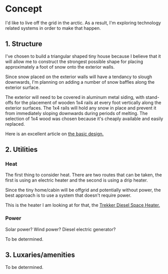 <!-- TITLE: Arctic Tiny House -->
<!-- SUBTITLE: A quick summary of Arctic Tiny House -->

# Concept
I'd like to live off the grid in the arctic. As a result, I'm exploring technology related systems in order to make that happen.

## 1. Structure
I've chosen to build a triangular shaped tiny house because I believe that it will allow me to construct the strongest possible shape for placing approximately a foot of snow onto the exterior walls.

Since snow placed on the exterior walls will have a tendancy to slough downwards, I'm planning on adding a number of snow baffles along the exterior surface.

The exterior will need to be covered in aluminum metal siding, with stand-offs for the placement of wooden 1x4 rails at every foot vertically along the exterior surfaces. The 1x4 rails will hold any snow in place and prevent it from immediately sloping downwards during periods of melting. The selection of 1x4 wood was chosen because it's cheaply available and easily replaced.

Here is an excellent article on [the basic design.](http://www.homedesigninteriors.com/how-to-build-an-a-frame-tiny-house-cabin.html)

## 2. Utilities

### Heat
The first thing to consider heat. There are two routes that can be taken, the first is using an electric heater and the second is using a drip heater.

Since the tiny home/cabin will be offgrid and potentially without power, the best approach is to use a system that doesn't require power.

This is the heater I am looking at for that, the [Trekker Diesel Space Heater.](https://www.portablespaceheater.ca/trekker/)

### Power
Solar power? Wind power? Diesel electric generator?

To be determined.

## 3. Luxaries/amenities
To be determined.